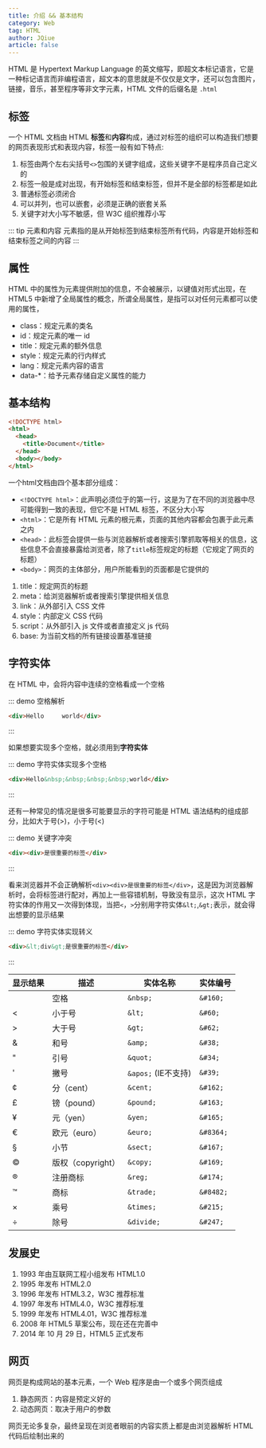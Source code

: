 ```yaml
---
title: 介绍 && 基本结构
category: Web
tag: HTML
author: JQiue
article: false
---
```


HTML 是 Hypertext Markup Language 的英文缩写，即超文本标记语言，它是一种标记语言而非编程语言，超文本的意思就是不仅仅是文字，还可以包含图片，链接，音乐，甚至程序等非文字元素，HTML 文件的后缀名是 `.html`

## 标签

一个 HTML 文档由 HTML **标签**和**内容**构成，通过对标签的组织可以构造我们想要的网页表现形式和表现内容，标签一般有如下特点:

1. 标签由两个左右尖括号`<>`包围的关键字组成，这些关键字不是程序员自己定义的
2. 标签一般是成对出现，有开始标签和结束标签，但并不是全部的标签都是如此
3. 普通标签必须闭合
4. 可以并列，也可以嵌套，必须是正确的嵌套关系
5. 关键字对大小写不敏感，但 W3C 组织推荐小写

::: tip 元素和内容
元素指的是从开始标签到结束标签所有代码，内容是开始标签和结束标签之间的内容
:::

## 属性

HTML 中的属性为元素提供附加的信息，不会被展示，以键值对形式出现，在 HTML5 中新增了全局属性的概念，所谓全局属性，是指可以对任何元素都可以使用的属性，

+ class：规定元素的类名
+ id：规定元素的唯一 id
+ title：规定元素的额外信息
+ style：规定元素的行内样式
+ lang：规定元素内容的语言
+ data-*：给予元素存储自定义属性的能力

## 基本结构

```html
<!DOCTYPE html>
<html>
  <head>
    <title>Document</title>
  </head>
  <body></body>
</html>
```

一个html文档由四个基本部分组成：

+ `<!DOCTYPE html>`：此声明必须位于的第一行，这是为了在不同的浏览器中尽可能得到一致的表现，但它不是 HTML 标签，不区分大小写
+ `<html>`：它是所有 HTML 元素的根元素，页面的其他内容都会包裹于此元素之内
+ `<head>`：此标签会提供一些与浏览器解析或者搜索引擎抓取等相关的信息，这些信息不会直接暴露给浏览者，除了`title`标签规定的标题（它规定了网页的标题）
+ `<body>`：网页的主体部分，用户所能看到的页面都是它提供的

1. title：规定网页的标题
2. meta：给浏览器解析或者搜索引擎提供相关信息
3. link：从外部引入 CSS 文件
4. style：内部定义 CSS 代码
5. script：从外部引入 js 文件或者直接定义 js 代码
6. base: 为当前文档的所有链接设置基准链接

## 字符实体

在 HTML 中，会将内容中连续的空格看成一个空格

::: demo 空格解析

```html
<div>Hello     world</div>
```

:::

如果想要实现多个空格，就必须用到**字符实体**

::: demo 字符实体实现多个空格

```html
<div>Hello&nbsp;&nbsp;&nbsp;&nbsp;world</div>
```

:::

还有一种常见的情况是很多可能要显示的字符可能是 HTML 语法结构的组成部分，比如大于号(>)，小于号(<)

::: demo 关键字冲突

```html
<div><div>是很重要的标签</div>
```

:::

看来浏览器并不会正确解析`<div><div>是很重要的标签</div>`，这是因为浏览器解析时，会将标签进行配对，再加上一些容错机制，导致没有显示，这次 HTML 字符实体的作用又一次得到体现，当把`<`，`>`分别用字符实体`&lt;`,`&gt;`表示，就会得出想要的显示结果

::: demo 字符实体实现转义

```html
<div>&lt;div&gt;是很重要的标签</div>
```

:::

显示结果 | 描述 |实体名称| 实体编号
---|---|---|---
&nbsp; |空格| `&nbsp;`|`&#160;`
&lt; |小于号| `&lt;`| `&#60;`
&gt;|大于号| `&gt;`| `&#62;`
&amp;| 和号| `&amp;`| `&#38;`
&quot;| 引号| `&quot;` |`&#34;`
&apos;| 撇号| `&apos;` (IE不支持)| `&#39;`
&cent;| 分（cent）| `&cent;`| `&#162;`
&pound;| 镑（pound）|`&pound;`| `&#163;`
&yen;| 元（yen）| `&yen;`| `&#165;`
&euro;| 欧元（euro）| `&euro;`| `&#8364;`
&sect;| 小节| `&sect;`| `&#167;`
&copy;| 版权（copyright） |`&copy;`| `&#169;`
&reg;| 注册商标| `&reg;`| `&#174;`
&trade;| 商标| `&trade;`| `&#8482;`
&times;| 乘号| `&times;`| `&#215;`
&divide;| 除号| `&divide;`| `&#247;`

## 发展史

1. 1993 年由互联网工程小组发布 HTML1.0
2. 1995 年发布 HTML2.0
3. 1996 年发布 HTML3.2，W3C 推荐标准
4. 1997 年发布 HTML4.0，W3C 推荐标准
5. 1999 年发布 HTML4.01，W3C 推荐标准
6. 2008 年 HTML5 草案公布，现在还在完善中
7. 2014 年 10 月 29 日，HTML5 正式发布

## 网页

网页是构成网站的基本元素，一个 Web 程序是由一个或多个网页组成

1. 静态网页：内容是预定义好的
2. 动态网页：取决于用户的参数

网页无论多复杂，最终呈现在浏览者眼前的内容实质上都是由浏览器解析 HTML 代码后绘制出来的
